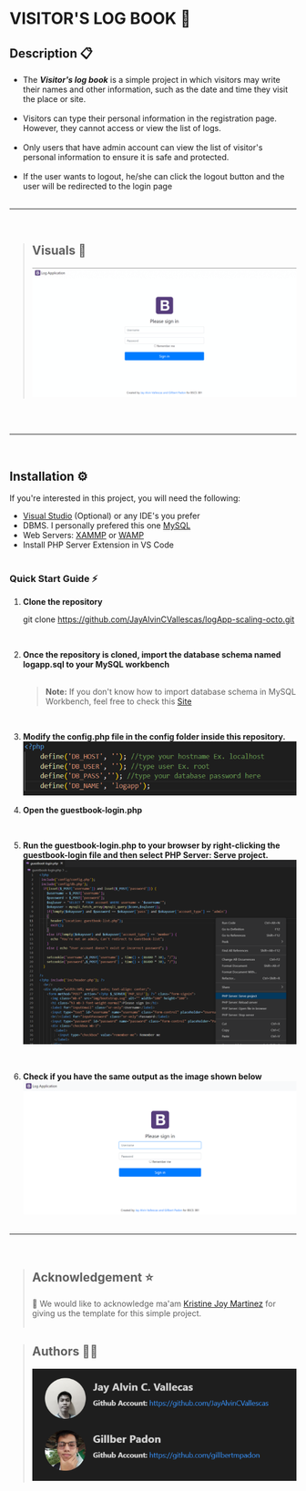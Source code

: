 # **VISITOR'S LOG BOOK** :book:

## **Description** :clipboard:<br>
- The ***Visitor's log book*** is a simple project in which visitors may write their names and other information, such as the date and time they visit the place or site.<br><br>
- Visitors can type their personal information in the registration page. However, they cannot access or view the list of logs. <br><br>
- Only users that have admin account can view the list of visitor's personal information to ensure it is safe and protected.<br><br>
- If the user wants to logout, he/she can click the logout button and the user will be redirected to the login page
<br><br>
---
<br>

>## **Visuals** :camera_flash:
 >![](./guestbook-img/ezgif.com-gif-maker.gif)

<br><br>

---
<br>

## **Installation** :gear:
If you're interested in this project, you will need the following:
- [Visual Studio](https://code.visualstudio.com/) (Optional) or any IDE's you prefer
- DBMS. I personally prefered this one [MySQL](https://www.mysql.com/products/workbench/)
- Web Servers: [XAMMP](https://www.apachefriends.org/) or [WAMP](https://www.wampserver.com/en/)
- Install PHP Server Extension in VS Code<br><br>


### **Quick Start Guide** :zap:
 1. **Clone the repository**

    git clone https://github.com/JayAlvinCVallescas/logApp-scaling-octo.git

<br>   

 2. **Once the repository is cloned, import the database schema named logapp.sql to your MySQL workbench**<br><br>
    > **Note:** If you don't know how to import database schema in MySQL Workbench, feel free to check this [Site](https://learn.microsoft.com/en-us/azure/mysql/single-server/concepts-migrate-import-export)
    
<br>
    
 3. **Modify the config.php file in the config folder inside this repository.**
 ![config](./guestbook-img//config.png)
 
 
 4. **Open the guestbook-login.php**

<br>

 5. **Run the guestbook-login.php to your browser by right-clicking  the guestbook-login file and then select PHP Server: Serve project.**
![config](./guestbook-img/right-click.png)

<br>

6. **Check if you have the same output as the image shown below** 
![config](./guestbook-img/result.png)
<br><br>

---
<br>

> ## **Acknowledgement** :star:
> :pushpin: We would like to acknowledge ma'am [Kristine Joy Martinez](https://github.com/kjvmartinez) for giving us the template for this simple project.<br><br>

> ## **Authors** :man_technologist:
>![authors](./guestbook-img/author.png)









        
